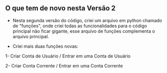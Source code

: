 ## O que tem de novo nesta Versão 2

- Nesta segunda versão do código, criei um arquivo em python chamado de "funções", onde criei todas as funcionalidades para o código principal não ficar gigante, esse arquivo de funções complementa o arquivo principal.

- Criei mais duas funções novas:

1- Criar Conta de Usuário / Entrar em uma Conta de Usuário

2- Criar Conta Corrente / Entrar em uma Conta Corrente

